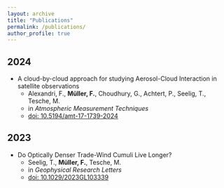 ```yaml
---
layout: archive
title: "Publications"
permalink: /publications/
author_profile: true
---
```


## 2024

* A cloud-by-cloud approach for studying Aerosol-Cloud Interaction in satellite observations
  * Alexandri, F., **Müller, F.**, Choudhury, G., Achtert, P.,  Seelig, T., Tesche, M.
  * in _Atmospheric Measurement Techniques_
  * [doi: 10.5194/amt-17-1739-2024](https://doi.org/10.5194/amt-17-1739-2024)

## 2023

* Do Optically Denser Trade-Wind Cumuli Live Longer?
  * Seelig, T., **Müller, F.**, Tesche, M.
  * in _Geophysical Research Letters_
  * [doi: 10.1029/2023GL103339](https://doi.org/10.1029/2023GL103339)
